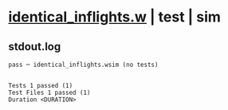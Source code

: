# [identical_inflights.w](../../../../../examples/tests/valid/identical_inflights.w) | test | sim

## stdout.log
```log
pass ─ identical_inflights.wsim (no tests)
 
 
Tests 1 passed (1)
Test Files 1 passed (1)
Duration <DURATION>
```


